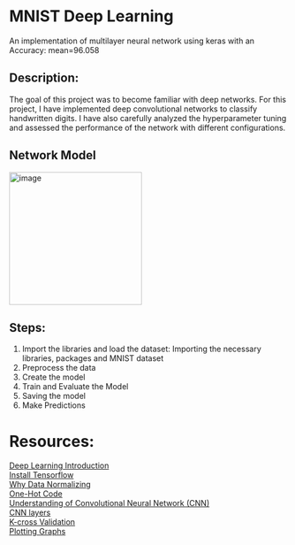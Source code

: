 # MNIST Deep Learning


An implementation of multilayer neural network using keras with an Accuracy: mean=96.058 

## Description:

The goal of this project was to become familiar with deep networks. For this project, I have implemented deep convolutional networks to classify handwritten digits. I have also carefully analyzed the hyperparameter tuning and assessed the performance of the network with different configurations.

## Network Model
<img width="240" alt="image" src="https://github.com/Ashay1301/MNIST-DeepLearning/assets/69242688/cf3e014e-5a23-4c01-a8c9-8629d8d4046e">



## Steps:

1. Import the libraries and load the dataset: Importing the necessary libraries, packages and MNIST dataset
2. Preprocess the data
3. Create the model
4. Train and Evaluate the Model
5. Saving the model
6. Make Predictions




# Resources:
[Deep Learning Introduction](https://medium.com/r/?url=https%3A%2F%2Fwww.forbes.com%2Fsites%2Fbernardmarr%2F2018%2F10%2F01%2Fwhat-is-deep-learning-ai-a-simple-guide-with-8-practical-examples%2F%235a233f778d4b)<br/>
[Install Tensorflow](https://medium.com/@cran2367/install-and-setup-tensorflow-2-0-2c4914b9a265)<br/>
[Why Data Normalizing](https://medium.com/@urvashilluniya/why-data-normalization-is-necessary-for-machine-learning-models-681b65a05029)<br/>
[One-Hot Code](https://medium.com/r/?url=https%3A%2F%2Fmachinelearningmastery.com%2Fwhy-one-hot-encode-data-in-machine-learning%2F)<br/>
[Understanding of Convolutional Neural Network (CNN)](https://medium.com/@RaghavPrabhu/understanding-of-convolutional-neural-network-cnn-deep-learning-99760835f148%20https://www.youtube.com/watch?v=YRhxdVk_sIs)<br/>
[CNN layers](https://medium.com/r/?url=https%3A%2F%2Fwww.tensorflow.org%2Fapi_docs%2Fpython%2Ftf%2Fkeras%2Flayers%2FLayer)<br/>
[K-cross Validation](https://medium.com/r/?url=https%3A%2F%2Fwww.youtube.com%2Fwatch%3Fv%3DTIgfjmp-4BA)<br/>
[Plotting Graphs](https://medium.com/r/?url=https%3A%2F%2Fmatplotlib.org%2Fapi%2Fpyplot_api.html)<br/>
